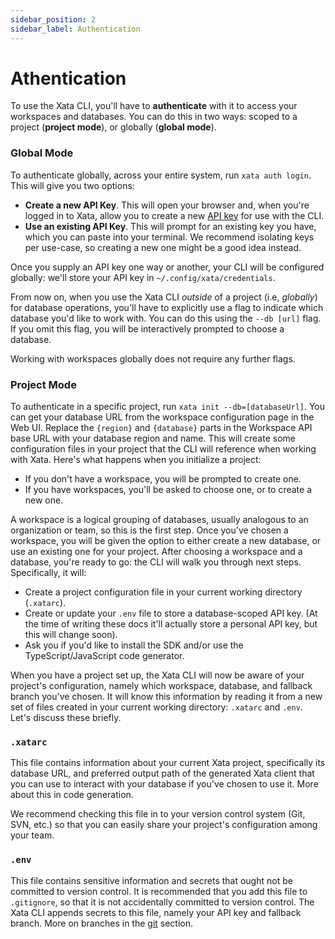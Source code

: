 ```yaml
---
sidebar_position: 2
sidebar_label: Authentication
---
```


# Athentication

To use the Xata CLI, you'll have to **authenticate** with it to access your workspaces and databases. You can do this in two ways: scoped to a project (**project mode**), or globally (**global mode**).

### Global Mode

To authenticate globally, across your entire system, run `xata auth login`. This will give you two options:

- **Create a new API Key**. This will open your browser and, when you're logged in to Xata, allow you to create a new [API key](/getting-started/api-keys) for use with the CLI.
- **Use an existing API Key**. This will prompt for an existing key you have, which you can paste into your terminal. We recommend isolating keys per use-case, so creating a new one might be a good idea instead.

Once you supply an API key one way or another, your CLI will be configured globally: we'll store your API key in `~/.config/xata/credentials`.

From now on, when you use the Xata CLI _outside_ of a project (i.e, _globally_) for database operations, you'll have to explicitly use a flag to indicate which database you'd like to work with. You can do this using the `--db [url]` flag. If you omit this flag, you will be interactively prompted to choose a database.

Working with workspaces globally does not require any further flags.

### Project Mode

To authenticate in a specific project, run `xata init --db=[databaseUrl]`. You can get your database URL from the workspace configuration page in the Web UI. Replace the `{region}` and `{database}` parts in the Workspace API base URL with your database region and name. This will create some configuration files in your project that the CLI will reference when working with Xata. Here's what happens when you initialize a project:

- If you don't have a workspace, you will be prompted to create one.
- If you have workspaces, you'll be asked to choose one, or to create a new one.

A workspace is a logical grouping of databases, usually analogous to an organization or team, so this is the first step. Once you've chosen a workspace, you will be given the option to either create a new database, or use an existing one for your project. After choosing a workspace and a database, you're ready to go: the CLI will walk you through next steps. Specifically, it will:

- Create a project configuration file in your current working directory (`.xatarc`).
- Create or update your `.env` file to store a database-scoped API key. (At the time of writing these docs it'll actually store a personal API key, but this will change soon).
- Ask you if you'd like to install the SDK and/or use the TypeScript/JavaScript code generator.

When you have a project set up, the Xata CLI will now be aware of your project's configuration, namely which workspace, database, and fallback branch you've chosen. It will know this information by reading it from a new set of files created in your current working directory: `.xatarc` and `.env`. Let's discuss these briefly.

### `.xatarc`

This file contains information about your current Xata project, specifically its database URL, and preferred output path of the generated Xata client that you can use to interact with your database if you've chosen to use it. More about this in code generation.

We recommend checking this file in to your version control system (Git, SVN, etc.) so that you can easily share your project's configuration among your team.

### `.env`

This file contains sensitive information and secrets that ought not be committed to version control. It is recommended that you add this file to `.gitignore`, so that it is not accidentally committed to version control. The Xata CLI appends secrets to this file, namely your API key and fallback branch. More on branches in the [git](#branches--git-integration) section.
